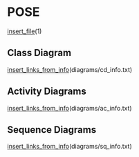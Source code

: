 # POSE

[insert_file](../../34_ABIF_ACIF_POSE_EXERCISES/BigInteger/Task.md)(1)

## Class Diagram

[insert_links_from_info](http://www.plantuml.com/plantuml/proxy?cache=no&src=https://raw.githubusercontent.com/leoggehrer/2324-34_ABIF_ACIF_POSE/master/BigInteger.ConApp/diagrams)(diagrams/cd_info.txt)

## Activity Diagrams

[insert_links_from_info](http://www.plantuml.com/plantuml/proxy?cache=no&src=https://raw.githubusercontent.com/leoggehrer/2324-34_ABIF_ACIF_POSE/master/BigInteger.ConApp/diagrams)(diagrams/ac_info.txt)

## Sequence Diagrams

[insert_links_from_info](http://www.plantuml.com/plantuml/proxy?cache=no&src=https://raw.githubusercontent.com/leoggehrer/2324-34_ABIF_ACIF_POSE/master/BigInteger.ConApp/diagrams)(diagrams/sq_info.txt)
